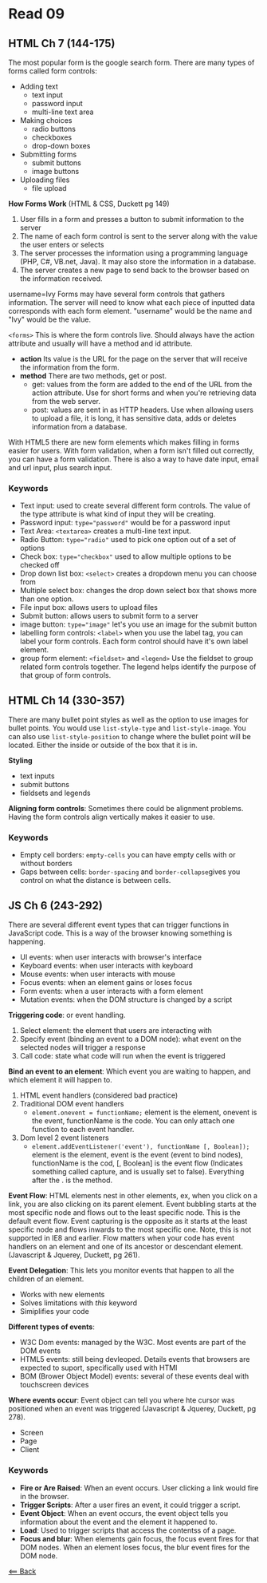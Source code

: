 # Read 09

## HTML Ch 7 (144-175)
The most popular form is the google search form. There are many types of forms called form controls:
- Adding text
    - text input
    - password input
    - multi-line text area
- Making choices
    - radio buttons
    - checkboxes
    - drop-down boxes
- Submitting forms
    - submit buttons
    - image buttons
- Uploading files
    - file upload

**How Forms Work** (HTML & CSS, Duckett pg 149)
1. User fills in a form and presses a button to submit information to the server
1. The name of each form control is sent to the server along with the value the user enters or selects
1. The server processes the information using a programming language (PHP, C#, VB.net, Java). It may also store the information in a database.
1. The server creates a new page to send back to the browser based on the information received.

username=Ivy
Forms may have several form controls that gathers information. The server will need to know what each piece of inputted data corresponds with each form element. "username" would be the name and "Ivy" would be the value.

```<forms>``` This is where the form controls live. Should always have the action attribute and usually will have a method and id attribute.
- **action** Its value is the URL for the page on the server that will receive the information from the form.
- **method** There are two methods, get or post.
    - get: values from the form are added to the end of the URL from the action attribute. Use for short forms and when you're retrieving data from the web server.
    - post: values are sent in as HTTP headers. Use when allowing users to upload a file, it is long, it has sensitive data, adds or deletes information from a database.

With HTML5 there are new form elements which makes filling in forms easier for users. With form validation, when a form isn't filled out correctly, you can have a form validation. There is also a way to have date input, email and url input, plus search input.

### Keywords
- Text input: used to create several different form controls. The value of the type attribute is what kind of input they will be creating.
- Password input: ```type="password"``` would be for a password input
- Text Area: ```<textarea>``` creates a multi-line text input.
- Radio Button: ```type="radio"``` used to pick one option out of a set of options
- Check box: ```type="checkbox"``` used to allow multiple options to be checked off
- Drop down list box: ```<select>``` creates a dropdown menu you can choose from
- Multiple select box: changes the drop down select box that shows more than one option.
- File input box: allows users to upload files
- Submit button: allows users to submit form to a server
- image button: ```type="image"``` let's you use an image for the submit button
- labelling form controls: ```<label>``` when you use the label tag, you can label your form controls. Each form control should have it's own label element.
- group form element: ```<fieldset>``` and ```<legend>``` Use the fieldset to group related form controls together. The legend helps identify the purpose of that group of form controls.

## HTML Ch 14 (330-357)
There are many bullet point styles as well as the option to use images for bullet points. You would use ```list-style-type``` and ```list-style-image```. You can also use ```list-style-position``` to change where the bullet point will be located. Either the inside or outside of the box that it is in.

**Styling**
- text inputs
- submit buttons
- fieldsets and legends

**Aligning form controls**: Sometimes there could be alignment problems. Having the form controls align vertically makes it easier to use. 

### Keywords
- Empty cell borders: ```empty-cells``` you can have empty cells with or without borders
- Gaps between cells: ```border-spacing``` and ```border-collapse```gives you control on what the distance is between cells.

## JS Ch 6 (243-292)
There are several different event types that can trigger functions in JavaScript code. This is a way of the browser knowing something is happening.
- UI events: when user interacts with browser's interface
- Keyboard events: when user interacts with keyboard
- Mouse events: when user interacts with mouse
- Focus events: when an element gains or loses focus
- Form events: when a user interacts with a form element
- Mutation events: when the DOM structure is changed by a script

**Triggering code**: or event handling.
1. Select element: the element that users are interacting with
1. Specify event (binding an event to a DOM node): what event on the selected nodes will trigger a response
1. Call code: state what code will run when the event is triggered

**Bind an event to an element**: Which event you are waiting to happen, and which element it will happen to.
1. HTML event handlers (considered bad practice)
1. Traditional DOM event handlers
    - ```element.onevent = functionName;``` element is the element, onevent is the event, functionName is the code. You can only attach one function to each event handler.
1. Dom level 2 event listeners
    - ```element.addEventListener('event'), functionName [, Boolean]);``` element is the element, event is the event (event to bind nodes), functionName is the cod, [, Boolean] is the event flow (Indicates something called capture, and is usually set to false). Everything after the . is the method.

**Event Flow**: HTML elements nest in other elements, ex, when you click on a link, you are also clicking on its parent element. Event bubbling starts at the most specific node and flows out to the least specific node. This is the default event flow. Event capturing is the opposite as it starts at the least specific node and flows inwards to the most specific one. Note, this is not supported in IE8 and earlier. Flow matters when your code has event handlers on an element and one of its ancestor or descendant element. (Javascript & Jquerey, Duckett, pg 261).

**Event Delegation**: This lets you monitor events that happen to all the children of an element.
- Works with new elements
- Solves limitations with *this* keyword
- Simiplifies your code

**Different types of events**:
- W3C Dom events: managed by the W3C. Most events are part of the DOM events
- HTML5 events: still being devleoped. Details events that browsers are expected to suport, specifically used with HTMl
- BOM (Brower Object Model) events: several of these events deal with touchscreen devices

**Where events occur**: Event object can tell you where hte cursor was positioned when an event was triggered (Javascript & Jquerey, Duckett, pg 278).
- Screen
- Page
- Client

### Keywords
- **Fire or Are Raised**: When an event occurs. User clicking a link would fire in the browser.
- **Trigger Scripts**: After a user fires an event, it could trigger a script.
- **Event Object**: When an event occurs, the event object tells you information about the event and the element it happened to.
- **Load**: Used to trigger scripts that access the contentss of a page.
- **Focus and blur**: When elements gain focus, the focus event fires for that DOM nodes. When an element loses focus, the blur event fires for the DOM node.

[<== Back](https://simoneodegard.github.io/reading-notes/)